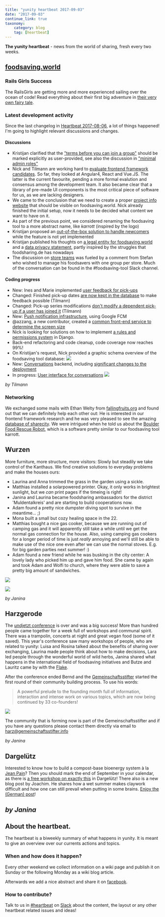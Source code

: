 ```yaml
---
title: "yunity heartbeat 2017-09-03"
date: "2017-09-03"
continue_link: true
taxonomy:
    category: blog
    tag: [heartbeat]
---
```


**The yunity heartbeat** - news from the world of sharing, fresh every two weeks.

## [foodsaving.world](https://foodsaving.world)

### Rails Girls Success

The RailsGirls are getting more and more experienced sailing over the ocean of code! Read everything about their first big adventure in [their very own fairy tale](https://blog.foodsaving.world/2017/09/01/railsgirls-fairy-tale.html).

### Latest development activity

Since the last changelog in [Heartbeat 2017-08-06](2017-08-06), a lot of things happened! I'm going to highlight relevant discussions and changes.

#### Discussions

- Kristijan clarified that the ["terms before you can join a group"](https://github.com/yunity/foodsaving-frontend/issues/324) should be marked explicitly as user-provided, see also the discussion in ["minimal admin roles"](https://github.com/yunity/foodsaving-backend/issues/350)
- Nick and Tilmann are working hard to [evaluate frontend framework candidates](https://github.com/yunity/foodsaving-frontend/issues/593). So far, they looked at Angular4, React and Vue.JS. The latter is the current favourite, pending a more formal evalution and consensus among the development team. It also became clear that a library of pre-made UI components is the most critical piece of software for us, as we are lacking designers.
- We came to the conclusion that we need to create a proper [project info website](https://github.com/yunity/foodsaving-frontend/issues/601) that should be visible on foodsaving.world. Nick already finished the initial setup, now it needs to be decided what content we want to have on it.
- As part of the previous point, we considered renaming the foodsaving tool to a more abstract name, like _karrott_ (inspired by the logo)
- Kristijan proposed an [out-of-the-box solution to handle newcomers](https://github.com/yunity/foodsaving-frontend/issues/546#issuecomment-326497599) while the feature is not yet implemented
- Kristijan published his thoughts on [a legal entity for foodsaving.world](https://github.com/yunity/foodsaving-frontend/issues/606) and a [data privacy statement](https://github.com/yunity/foodsaving-frontend/issues/607), partly inspired by the struggles that foodsharing.de has nowadays
- The discussion on [store teams](https://github.com/yunity/foodsaving-frontend/issues/360) was fueled by a comment from Stefan who wished to manage his foodsavers with one group per store. Much of the conversation can be found in the #foodsaving-tool Slack channel.

#### Coding progress

- New: Ines and Marie implemented [user feedback for pick-ups](https://github.com/yunity/foodsaving-backend/pull/342)
- Changed: Finished pick-up dates [are now kept in the database](https://github.com/yunity/foodsaving-backend/pull/344) to make feedback possible (Tilmann)
- Changed: Pick-up series modifications [don't modify a dependent pick-up if a user has joined it](https://github.com/yunity/foodsaving-backend/pull/346) (Tilmann)
- New: [Push notification infrastructure](https://github.com/yunity/foodsaving-backend/pull/356), using Google FCM
- @azzang, a new contributor, created a [common front-end service to determine the screen size](https://github.com/yunity/foodsaving-frontend/pull/599)
- Nick is looking for solutions on how to implement [a rules and permissions system](https://github.com/yunity/foodsaving-backend/issues/353) in Django.
- Back-end refactoring and code cleanup, code coverage now reaches 99%!
- On Kristijan's request, Nick provided a graphic schema overview of the foodsaving tool database:
![](https://user-images.githubusercontent.com/31616/29941736-7018ec8c-8e8b-11e7-943c-09ff1448b7a4.png)
- New: [Conversations](https://github.com/yunity/foodsaving-backend/pull/333) backend, including [significant changes to the deployment](https://github.com/yunity/foodsaving-backend/pull/340)
- In progress: [User interface for conversations](https://github.com/yunity/foodsaving-frontend/pull/597)
![](https://user-images.githubusercontent.com/16825880/29294325-2b659872-814f-11e7-8f9d-f4f65aacf7dd.png)

_by Tilmann_

### Networking

We exchanged some mails with Ethan Welty from [fallingfruits.org](https://fallingfruit.org/) and found out that we can definitely help each other out: He is interested in our frontend framework research and he was very pleased to see the amazing [database of sharecity](http://sharecity.ie/research/sharecity100-database/). We were intrigued when he told us about the [Boulder Food Rescue Robot](https://robot.boulderfoodrescue.org/), which is a software pretty similar to our foodsaving tool karrott.

## Wurzen
More furniture, more structure, more visitors: Slowly but steadily we take control of the Kanthaus. We find creative solutions to everyday problems and make the houses ours:
- Laurina and Anna trimmed the grass in the garden using a sickle.
- Matthias installed a solarpowered printer. Okay, it only works in brightest sunlight, but we _can_ print pages if the timeing is right!
- Janina and Laurina became foodsharing ambassadors for the district 'Muldentalkreis' and are starting to build cooperations now.
- Adam found a pretty nice dumpster diving spot to survive in the meantime... ;)
- Mona built a small but cozy healing space in the 22.
- Matthias bought a nice gas cooker, because we are running out of camping gas and it will apparently still take a while until we get the normal gas connection for the house. Also, using camping gas cookers for a longer period of time is just _really_ annoying and we'll still be able to make use of the nice one even after we can use the normal stoves. E.g. for big garden parties next summer! :)
- Adam found a new friend while he was busking in the city center: A lovely lady who picked him up and gave him food. She came by again and took Adam and Wolfi to church, where they were able to save a pretty big amount of sandwiches.

![](commonsleeping.jpg)

![](trimmedgrass.jpg)

_by Janina_

## Harzgerode
The [undjetzt conference](http://www.undjetzt-konferenz.de/) is over and was a big success! More than hundred people came together for a week full of workshops and communal spirit. There was a trampolin, concerts at night and great vegan food (some of it saved). This year's conference saw many workshops of people, who are related to yunity: Luisa and Rosina talked about the benefits of sharing over exchanging, Laurina made people think about how to make decisions, Lara led people through the wonderful world of wild herbs, Janina shared what happens in the international field of foodsaving initiatives and Butze and Lauritz came by with the [Flake](http://flake.world/).

After the conference ended Bernd and the [Gemeinschaftsstifter](https://www.gemeinschaftsstifter.info/) started the first round of their community building process. To use his words:
> A powerful prelude to the founding month full of information, interaction and intense work on various topics, which are now being continued by 33 co-founders!

![](hz_gemeinschaftsinitialtreffen.jpg)

The community that is forming now is part of the Gemeinschaftsstifter and if you have any questions please contact them directly via email to harz@gemeinschaftsstifter.info

_by Janina_ 

## Dargelütz
Interested to know how to build a compost-base bioenergy system à la [Jean Pain](https://en.wikipedia.org/wiki/Jean_Pain)? Then you should mark the end of September in your calendar, as there is [a free workshop on exactly this](http://dargeluetz.weebly.com/biomeilerworkshop.html) in Dargelütz!
There also is a new blog post by Joachim. He shares how a wet summer makes claywork difficult and how one can still prevail when putting in some brains. [Enjoy the (German) post](http://dargeluetz.weebly.com/blog/wenn-das-wasser-nicht-aus-der-werkstatt-will)!

_by Janina_
---

## About the heartbeat.

The heartbeat is a biweekly summary of what happens in yunity. It is meant to give an overview over our currents actions and topics.

### When and how does it happen?

Every other weekend we collect information on a wiki page and publish it on Sunday or the following Monday as a wiki blog article.

Afterwards we add a nice abstract and share it on [facebook](https://www.facebook.com/yunity.org/).

### How to contribute?

Talk to us in [#heartbeat](https://yunity.slack.com/messages/heartbeat/) on [Slack](https://slackin.yunity.org) about the content, the layout or any other heartbeat related issues and ideas!
